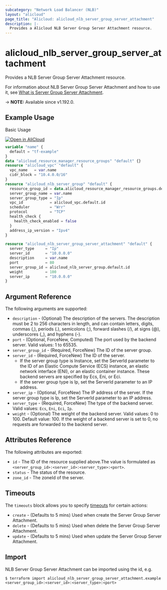 ```yaml
---
subcategory: "Network Load Balancer (NLB)"
layout: "alicloud"
page_title: "Alicloud: alicloud_nlb_server_group_server_attachment"
description: |-
  Provides a Alicloud NLB Server Group Server Attachment resource.
---
```


# alicloud_nlb_server_group_server_attachment

Provides a NLB Server Group Server Attachment resource.

For information about NLB Server Group Server Attachment and how to use it, see [What is Server Group Server Attachment](https://www.alibabacloud.com/help/en/server-load-balancer/latest/addserverstoservergroup-nlb).

-> **NOTE:** Available since v1.192.0.

## Example Usage

Basic Usage

<div style="display: block;margin-bottom: 40px;"><div class="oics-button" style="float: right;position: absolute;margin-bottom: 10px;">
  <a href="https://api.aliyun.com/api-tools/terraform?resource=alicloud_nlb_server_group_server_attachment&exampleId=e1fabc3f-0e30-a00c-89cf-fab888d13fc0c7588957&activeTab=example&spm=docs.r.nlb_server_group_server_attachment.0.e1fabc3f0e&intl_lang=EN_US" target="_blank">
    <img alt="Open in AliCloud" src="https://img.alicdn.com/imgextra/i1/O1CN01hjjqXv1uYUlY56FyX_!!6000000006049-55-tps-254-36.svg" style="max-height: 44px; max-width: 100%;">
  </a>
</div></div>

```terraform
variable "name" {
  default = "tf-example"
}
data "alicloud_resource_manager_resource_groups" "default" {}
resource "alicloud_vpc" "default" {
  vpc_name   = var.name
  cidr_block = "10.4.0.0/16"
}
resource "alicloud_nlb_server_group" "default" {
  resource_group_id = data.alicloud_resource_manager_resource_groups.default.ids.0
  server_group_name = var.name
  server_group_type = "Ip"
  vpc_id            = alicloud_vpc.default.id
  scheduler         = "Wrr"
  protocol          = "TCP"
  health_check {
    health_check_enabled = false
  }
  address_ip_version = "Ipv4"
}

resource "alicloud_nlb_server_group_server_attachment" "default" {
  server_type     = "Ip"
  server_id       = "10.0.0.0"
  description     = var.name
  port            = 80
  server_group_id = alicloud_nlb_server_group.default.id
  weight          = 100
  server_ip       = "10.0.0.0"
}
```

## Argument Reference

The following arguments are supported:
* `description` - (Optional) The description of the servers. The description must be 2 to 256 characters in length, and can contain letters, digits, commas (,), periods (.), semicolons (;), forward slashes (/), at signs (@), underscores (_), and hyphens (-).
* `port` - (Optional, ForceNew, Computed) The port used by the backend server. Valid values: 1 to 65535.
* `server_group_id` - (Required, ForceNew) The ID of the server group.
* `server_id` - (Required, ForceNew) The ID of the server.
  - If the server group type is Instance, set the ServerId parameter to the ID of an Elastic Compute Service (ECS) instance, an elastic network interface (ENI), or an elastic container instance. These backend servers are specified by Ecs, Eni, or Eci. 
  - If the server group type is Ip, set the ServerId parameter to an IP address.
* `server_ip` - (Optional, ForceNew) The IP address of the server. If the server group type is Ip, set the ServerId parameter to an IP address.
* `server_type` - (Required, ForceNew) The type of the backend server. Valid values: `Ecs`, `Eni`, `Eci`, `Ip`.
* `weight` - (Optional) The weight of the backend server. Valid values: 0 to 100. Default value: 100. If the weight of a backend server is set to 0, no requests are forwarded to the backend server.

## Attributes Reference

The following attributes are exported:
* `id` - The ID of the resource supplied above.The value is formulated as `<server_group_id>:<server_id>:<server_type>:<port>`.
* `status` - The status of the resource.
* `zone_id` - The zoneId of the server.

## Timeouts

The `timeouts` block allows you to specify [timeouts](https://www.terraform.io/docs/configuration-0-11/resources.html#timeouts) for certain actions:
* `create` - (Defaults to 5 mins) Used when create the Server Group Server Attachment.
* `delete` - (Defaults to 5 mins) Used when delete the Server Group Server Attachment.
* `update` - (Defaults to 5 mins) Used when update the Server Group Server Attachment.

## Import

NLB Server Group Server Attachment can be imported using the id, e.g.

```shell
$ terraform import alicloud_nlb_server_group_server_attachment.example <server_group_id>:<server_id>:<server_type>:<port>
```